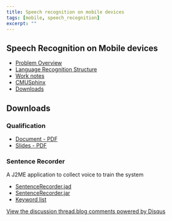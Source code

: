 ```yaml
--- 
title: Speech recognition on mobile devices
tags: [mobile, speech_recognition]
excerpt: ""
---
```


Speech Recognition on Mobile devices
-------------------------------------

* <a href="poverview.html#porverview">Problem Overview</a>
* <a href="language_structure_approaches.html">Language Recognition Structure</a>
* <a href="worknotes.html">Work notes</a>
* <a href="http://cmusphinx.sourceforge.net/" target="_blank">CMUSphinx</a>
* <a href="#downloads">Downloads</a>


<a name="downloads">Downloads</a>
---------------------------------

### Qualification
* <a href='/assets/projects/sr/qualif_edwin_16062010.pdf'>Document - PDF</a>
* <a href='/assets/projects/sr/slides_qualif_edwin_16062010.pdf'>Slides - PDF</a>

### Sentence Recorder

A J2ME application to collect voice to train the system

* <a href="SentenceRecorder.jad">SentenceRecorder.jad</a>
* <a href="SentenceRecorder.jar">SentenceRecorder.jar</a>
* <a href="wordlist">Keyword list</a>



<div id="disqus_thread"></div><script type="text/javascript" src="http://disqus.com/forums/emiguelwebpage/embed.js"></script><noscript><a href="http://disqus.com/forums/emiguelwebpage/?url=ref">View the discussion thread.</a></noscript><a href="http://disqus.com" class="dsq-brlink">blog comments powered by <span class="logo-disqus">Disqus</span></a>

<script type="text/javascript">
//<![CDATA[
(function() {
	var links = document.getElementsByTagName('a');
	var query = '?';
	for(var i = 0; i < links.length; i++) {
	if(links[i].href.indexOf('#disqus_thread') >= 0) {
		query += 'url' + i + '=' + encodeURIComponent(links[i].href) + '&';
	}
	}
	document.write('<script charset="utf-8" type="text/javascript" src="http://disqus.com/forums/emiguelwebpage/get_num_replies.js' + query + '"></' + 'script>');
})();
//]]>
</script>

